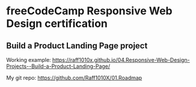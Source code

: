 # freeCodeCamp Responsive Web Design certification

## Build a Product Landing Page project

Working example:  https://raff1010x.github.io/04.Responsive-Web-Design-Projects--Build-a-Product-Landing-Page/

My git repo: https://github.com/Raff1010X/01.Roadmap